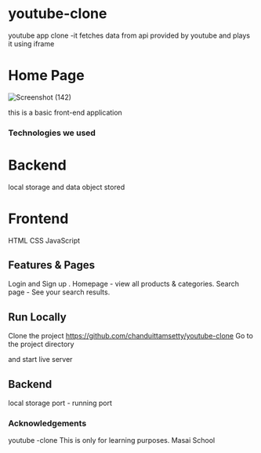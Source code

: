 # youtube-clone
youtube app clone -it fetches data from api provided by youtube and plays it using iframe
# Home Page
![Screenshot (142)](https://user-images.githubusercontent.com/95960219/159886461-d8ee8b49-9c7a-431a-b1ef-6b4601d56899.png)

this is a basic front-end application




### Technologies we used

# Backend

local storage and data object stored

# Frontend

HTML
CSS
JavaScript


## Features & Pages

Login and Sign up .
Homepage - view all products & categories.
Search page - See your search results.


## Run Locally

Clone the project
https://github.com/chanduittamsetty/youtube-clone
Go to the project directory

and start live server



## Backend

local storage
port - running port

### Acknowledgements

youtube -clone
This is only for learning purposes. 
Masai School
